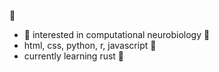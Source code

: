 👋 
- 👀 interested in computational neurobiology 👀
- html, css, python, r, javascript 💫
- currently learning rust 🌱 

<!---
perikarya/perikarya is a ✨ special ✨ repository because its `README.md` (this file) appears on your GitHub profile.
You can click the Preview link to take a look at your changes.
--->
